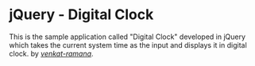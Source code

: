 # jQuery - Digital Clock
This is the sample application called "Digital Clock" developed in jQuery which takes the current system time as the 
input and displays it in digital clock.
by [*venkat-ramana*](https://venkat-ramana.github.io/).
